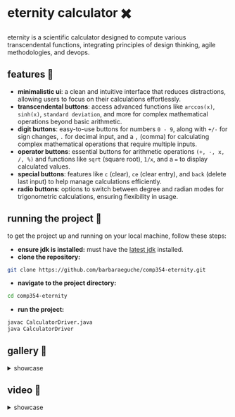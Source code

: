 # eternity calculator ✖️
eternity is a scientific calculator designed to compute various transcendental functions, integrating principles of design thinking, agile methodologies, and devops. 

## features 👾
- **minimalistic ui**: a clean and intuitive interface that reduces distractions, allowing users to focus on their calculations effortlessly.
- **transcendental buttons**: access advanced functions like `arccos(x)`, `sinh(x)`, `standard deviation`, and more for complex mathematical operations beyond basic arithmetic.
- **digit buttons**: easy-to-use buttons for numbers `0 - 9`, along with `+/-` for sign changes, `.` for decimal input, and a `,` (comma) for calculating complex mathematical operations that require multiple inputs.
- **operator buttons**: essential buttons for arithmetic operations `(+, -, x, /, %)` and functions like `sqrt` (square root), `1/x`, and a `=` to display calculated values.
- **special buttons**: features like `c` (clear), `ce` (clear entry), and `back` (delete last input) to help manage calculations efficiently.
- **radio buttons**: options to switch between degree and radian modes for trigonometric calculations, ensuring flexibility in usage.

## running the project 🏁
to get the project up and running on your local machine, follow these steps:

- **ensure jdk is installed:** must have the [latest jdk](https://www.java.com/en/download/manual.jsp) installed.
- **clone the repository:**
```bash
git clone https://github.com/barbaraeguche/comp354-eternity.git
```
- **navigate to the project directory:**
```bash
cd comp354-eternity
```
- **run the project:**
```bash
javac CalculatorDriver.java
java CalculatorDriver
```

## gallery 📸
<details>
  <summary>showcase</summary> <br>

  - **initial** <br>
  ![eternity](https://github.com/user-attachments/assets/f3abf9ca-05f2-4130-9fd4-b04838a050ee)
</details>

## video 📸
<details>
  <summary>showcase</summary>
  
  - **x^y**
  
  - **logarithm**
  
  - **arccos(x)**
  
  - **standard deviation**
  
</details>
